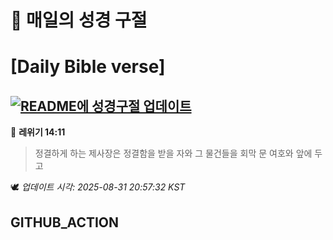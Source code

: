 # 🙏 매일의 성경 구절
# [Daily Bible verse]
## [![README에 성경구절 업데이트](https://github.com/DONGSUKA/first_test/actions/workflows/update-readme-bible.yml/badge.svg)](https://github.com/DONGSUKA/first_test/actions/workflows/update-readme-bible.yml)
<!-- START_BIBLE_VERSE -->
📖 **레위기 14:11**
> 정결하게 하는 제사장은 정결함을 받을 자와 그 물건들을 회막 문 여호와 앞에 두고

🕊️ _업데이트 시각: 2025-08-31 20:57:32 KST_
  <!-- END_BIBLE_VERSE -->
## GITHUB_ACTION
